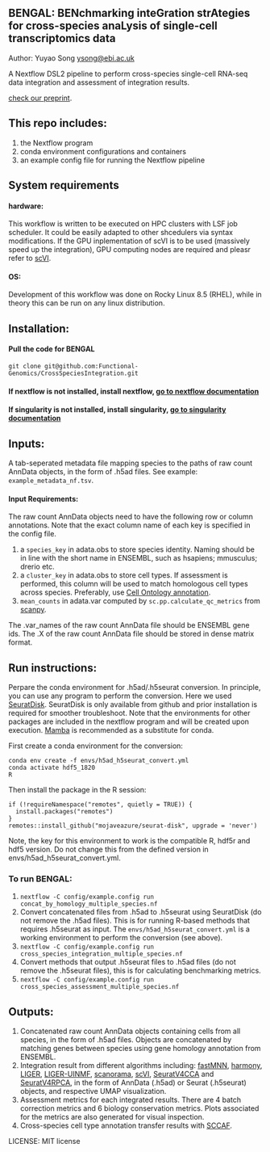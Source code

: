 ## BENGAL: BENchmarking inteGration strAtegies for cross-species anaLysis of single-cell transcriptomics data ##


Author: Yuyao Song <ysong@ebi.ac.uk>

A Nextflow DSL2 pipeline to perform cross-species single-cell RNA-seq data integration and assessment of integration results.

[check our preprint](https://www.biorxiv.org/content/10.1101/2022.09.27.509674v1).

## This repo includes:

1) the Nextflow program
2) conda environment configurations and containers
3) an example config file for running the Nextflow pipeline

## System requirements
#### hardware:
This workflow is written to be executed on HPC clusters with LSF job scheduler. It could be easily adapted to other shcedulers via syntax modifications. If the GPU inplementation of scVI is to be used (massively speed up the integration), GPU computing nodes are required and pleasr refer to [scVI](https://scvi-tools.org/). 

#### OS:
Development of this workflow was done on Rocky Linux 8.5 (RHEL), while in theory this can be run on any linux distribution.

## Installation:

#### Pull the code for BENGAL
`git clone git@github.com:Functional-Genomics/CrossSpeciesIntegration.git`
#### If nextflow is not installed, install nextflow, [go to nextflow documentation](https://www.nextflow.io/docs/latest/getstarted.html)
#### If singularity is not installed, install singularity, [go to singularity documentation](https://singularity-tutorial.github.io/01-installation/)

## Inputs:
A tab-seperated metadata file mapping species to the paths of raw count AnnData objects, in the form of .h5ad files. See example:    `example_metadata_nf.tsv`.

#### Input Requirements:

The raw count AnnData objects need to have the following row or column annotations. Note that the exact column name of each key is specified in the config file.

1) a `species_key` in adata.obs to store species identity. Naming should be in line with the short name in ENSEMBL, such as hsapiens; mmusculus; drerio etc.
2) a `cluster_key` in adata.obs to store cell types. If assessment is performed, this column will be used to match homologous cell types across species. Preferably, use [Cell Ontology annotation](https://obofoundry.org/ontology/cl.html). 
3) `mean_counts` in adata.var computed by `sc.pp.calculate_qc_metrics` from [scanpy](https://github.com/scverse/scanpy).

The .var_names of the raw count AnnData file should be ENSEMBL gene ids.
The .X of the raw count AnnData file should be stored in dense matrix format.


## Run instructions:

Perpare the conda environment for .h5ad/.h5seurat conversion. In principle, you can use any program to perform the conversion. Here we used [SeuratDisk](https://github.com/mojaveazure/seurat-disk). SeuratDisk is only available from github and prior installation is required for smoother troubleshoot. Note that the environments for other packages are included in the nextflow program and will be created upon execution. [Mamba](https://github.com/mamba-org/mamba) is recommended as a substitute for conda. 

First create a conda environment for the conversion:

    conda env create -f envs/h5ad_h5seurat_convert.yml
    conda activate hdf5_1820
    R

Then install the package in the R session:

    if (!requireNamespace("remotes", quietly = TRUE)) {
      install.packages("remotes")
    }
    remotes::install_github("mojaveazure/seurat-disk", upgrade = 'never')



Note, the key for this environment to work is the compatible R, hdf5r and hdf5 version. Do not change this from the defined version in envs/h5ad_h5seurat_convert.yml.

### To run BENGAL:

1) `nextflow -C config/example.config run concat_by_homology_multiple_species.nf`
2) Convert concatenated files from .h5ad to .h5seurat using SeuratDisk (do not remove the .h5ad files). This is for running R-based methods that requires .h5seurat as input. The `envs/h5ad_h5seurat_convert.yml` is a working environment to perform the conversion (see above). 
3) `nextflow -C config/example.config run cross_species_integration_multiple_species.nf`
4) Convert methods that output .h5seurat files to .h5ad files (do not remove the .h5seurat files), this is for calculating benchmarking metrics.
5) `nextflow -C config/example.config run cross_species_assessment_multiple_species.nf`

## Outputs:

1) Concatenated raw count AnnData objects containing cells from all species, in the form of .h5ad files. Objects are concatenated by matching genes between species using gene homology annotation from ENSEMBL.  
2) Integration result from different algorithms including: [fastMNN](https://bioconductor.org/packages/release/bioc/html/batchelor.html), [harmony](https://github.com/slowkow/harmonypy), [LIGER](https://github.com/welch-lab/liger), [LIGER-UINMF](https://github.com/welch-lab/liger), [scanorama](https://github.com/brianhie/scanorama), [scVI](https://scvi-tools.org/), [SeuratV4CCA](https://satijalab.org/seurat/) and [SeuratV4RPCA](https://satijalab.org/seurat/), in the form of AnnData (.h5ad) or Seurat (.h5seurat) objects, and respective UMAP visualization.
3) Assessment metrics for each integrated results. There are 4 batch correction metrics and 6 biology conservation metrics. Plots associated for the metrics are also generated for visual inspection. 
4) Cross-species cell type annotation transfer results with [SCCAF](https://github.com/SCCAF/sccaf).


LICENSE: MIT license


